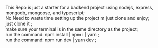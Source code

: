 This Repo is just a starter for a backend project using nodejs, express, mongodb, mongoose, and typescript;<br>
No Need to waste time setting up the project m just clone and enjoy;<br>
just clone it ;<br>
make sure your terminal is in the same directory as the project;<br>
run the command: npm install | npm i | yarn ;<br>
run the command: npm run dev | yarn dev ;<br>
